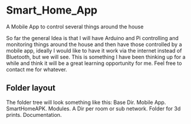# Smart_Home_App
A Mobile App to control several things around the house

So far the general Idea is that I will have Arduino and Pi controlling and monitoring things around the house and then have those controlled by a mobile app, ideally I would like to have it work via the internet instead of Bluetooth, but we will see.
This is something I have been thinking up for a while and think it will be a great learning opportunity for me.
Feel free to contact me for whatever.

## Folder layout
The folder tree will look something like this:
Base Dir.
Mobile App.
SmartHomeAPK.
Modules.
A Dir per room or sub network.
Folder for 3d prints.
Documentation.


